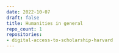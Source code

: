 ```yaml
---
date: 2022-10-07
draft: false
title: Humanities in general
repo_count: 1
repositories:
- digital-access-to-scholarship-harvard
---
```



